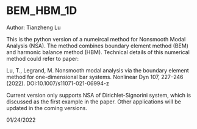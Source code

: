 # BEM_HBM_1D

Author: Tianzheng Lu

This is the python version of a numeircal method for Nonsmooth Modal Analysis (NSA). The method combines boundary element method (BEM) and harmonic balance method (HBM). 
Technical details of this numerical method could refer to paper:

Lu, T., Legrand, M. Nonsmooth modal analysis via the boundary element method for one-dimensional bar systems. Nonlinear Dyn 107, 227–246 (2022). DOI:10.1007/s11071-021-06994-z

Current version only supports NSA of Dirichlet-Signorini system, which is discussed as the first example in the paper. Other applications will be updated in the coming versions.

01/24/2022

